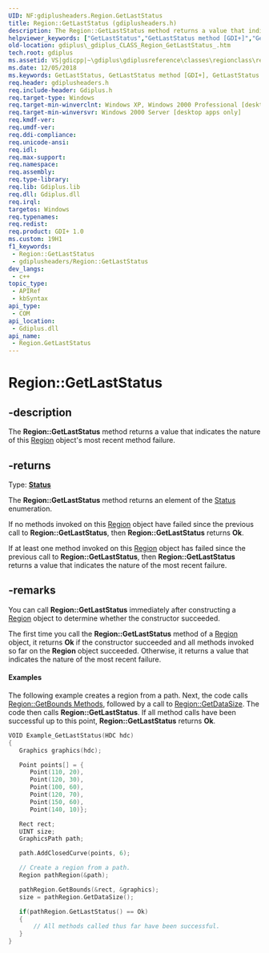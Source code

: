 ```yaml
---
UID: NF:gdiplusheaders.Region.GetLastStatus
title: Region::GetLastStatus (gdiplusheaders.h)
description: The Region::GetLastStatus method returns a value that indicates the nature of this Regionobject's most recent method failure.
helpviewer_keywords: ["GetLastStatus","GetLastStatus method [GDI+]","GetLastStatus method [GDI+]","Region class","Region class [GDI+]","GetLastStatus method","Region.GetLastStatus","Region::GetLastStatus","_gdiplus_CLASS_Region_GetLastStatus_","gdiplus._gdiplus_CLASS_Region_GetLastStatus_"]
old-location: gdiplus\_gdiplus_CLASS_Region_GetLastStatus_.htm
tech.root: gdiplus
ms.assetid: VS|gdicpp|~\gdiplus\gdiplusreference\classes\regionclass\regionmethods\getlaststatus_54.htm
ms.date: 12/05/2018
ms.keywords: GetLastStatus, GetLastStatus method [GDI+], GetLastStatus method [GDI+],Region class, Region class [GDI+],GetLastStatus method, Region.GetLastStatus, Region::GetLastStatus, _gdiplus_CLASS_Region_GetLastStatus_, gdiplus._gdiplus_CLASS_Region_GetLastStatus_
req.header: gdiplusheaders.h
req.include-header: Gdiplus.h
req.target-type: Windows
req.target-min-winverclnt: Windows XP, Windows 2000 Professional [desktop apps only]
req.target-min-winversvr: Windows 2000 Server [desktop apps only]
req.kmdf-ver: 
req.umdf-ver: 
req.ddi-compliance: 
req.unicode-ansi: 
req.idl: 
req.max-support: 
req.namespace: 
req.assembly: 
req.type-library: 
req.lib: Gdiplus.lib
req.dll: Gdiplus.dll
req.irql: 
targetos: Windows
req.typenames: 
req.redist: 
req.product: GDI+ 1.0
ms.custom: 19H1
f1_keywords:
 - Region::GetLastStatus
 - gdiplusheaders/Region::GetLastStatus
dev_langs:
 - c++
topic_type:
 - APIRef
 - kbSyntax
api_type:
 - COM
api_location:
 - Gdiplus.dll
api_name:
 - Region.GetLastStatus
---
```


# Region::GetLastStatus


## -description

The <b>Region::GetLastStatus</b> method returns a value that indicates the nature of this 
			<a href="/windows/desktop/api/gdiplusheaders/nl-gdiplusheaders-region">Region</a> object's most recent method failure.



## -returns

Type: <b><a href="/windows/desktop/api/gdiplustypes/ne-gdiplustypes-status">Status</a></b>

The <b>Region::GetLastStatus</b> method returns an element of the 
						<a href="/windows/desktop/api/gdiplustypes/ne-gdiplustypes-status">Status</a> enumeration.

If no methods invoked on this 
						<a href="/windows/desktop/api/gdiplusheaders/nl-gdiplusheaders-region">Region</a> object have failed since the previous call to <b>Region::GetLastStatus</b>, then <b>Region::GetLastStatus</b> returns <b>Ok</b>.

If at least one method invoked on this 
						<a href="/windows/desktop/api/gdiplusheaders/nl-gdiplusheaders-region">Region</a> object has failed since the previous call to <b>Region::GetLastStatus</b>, then <b>Region::GetLastStatus</b> returns a value that indicates the nature of the most recent failure.

## -remarks

You can call <b>Region::GetLastStatus</b> immediately after constructing a 
				<a href="/windows/desktop/api/gdiplusheaders/nl-gdiplusheaders-region">Region</a> object to determine whether the constructor succeeded.

The first time you call the <b>Region::GetLastStatus</b> method of a 
				<a href="/windows/desktop/api/gdiplusheaders/nl-gdiplusheaders-region">Region</a> object, it returns <b>Ok</b> if the constructor succeeded and all methods invoked so far on the 
				<b>Region</b> object succeeded. Otherwise, it returns a value that indicates the nature of the most recent failure.


#### Examples



The following example creates a region from a path. Next, the code calls <a href="/windows/desktop/api/gdiplusheaders/nf-gdiplusheaders-region-getbounds(outrectf_inconstgraphics)">Region::GetBounds Methods</a>, followed by a call to <a href="/windows/desktop/api/gdiplusheaders/nf-gdiplusheaders-region-getdatasize">Region::GetDataSize</a>. The code then calls <b>Region::GetLastStatus</b>. If all method calls have been successful up to this point, <b>Region::GetLastStatus</b> returns <b>Ok</b>.


```cpp
VOID Example_GetLastStatus(HDC hdc)
{
   Graphics graphics(hdc);

   Point points[] = {
      Point(110, 20),
      Point(120, 30),
      Point(100, 60),
      Point(120, 70),
      Point(150, 60),
      Point(140, 10)};

   Rect rect;
   UINT size;
   GraphicsPath path;

   path.AddClosedCurve(points, 6);

   // Create a region from a path.
   Region pathRegion(&path);    

   pathRegion.GetBounds(&rect, &graphics);
   size = pathRegion.GetDataSize();

   if(pathRegion.GetLastStatus() == Ok)
   {
       // All methods called thus far have been successful.
   }
}
```
